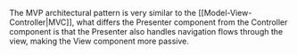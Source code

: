 The MVP architectural pattern is very similar to the [[Model-View-Controller|MVC]], what differs the Presenter component from the Controller component is that the Presenter also handles navigation flows through the view, making the View component more passive.